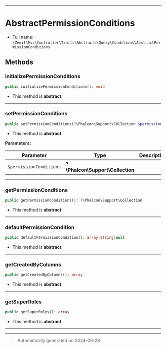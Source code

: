 ***

# AbstractPermissionConditions





* Full name: `\Zemit\Mvc\Controller\Traits\Abstracts\Query\Conditions\AbstractPermissionConditions`




## Methods


### initializePermissionConditions



```php
public initializePermissionConditions(): void
```




* This method is **abstract**.







***

### setPermissionConditions



```php
public setPermissionConditions(?\Phalcon\Support\Collection $permissionConditions): void
```




* This method is **abstract**.



**Parameters:**

| Parameter | Type | Description |
|-----------|------|-------------|
| `$permissionConditions` | **?\Phalcon\Support\Collection** |  |





***

### getPermissionConditions



```php
public getPermissionConditions(): ?\Phalcon\Support\Collection
```




* This method is **abstract**.







***

### defaultPermissionCondition



```php
public defaultPermissionCondition(): array|string|null
```




* This method is **abstract**.







***

### getCreatedByColumns



```php
public getCreatedByColumns(): array
```




* This method is **abstract**.







***

### getSuperRoles



```php
public getSuperRoles(): array
```




* This method is **abstract**.







***

***
> Automatically generated on 2024-03-28


